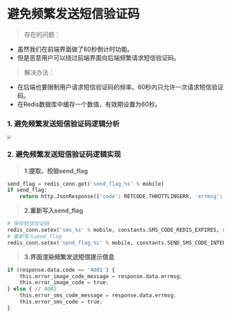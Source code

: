 # 避免频繁发送短信验证码

> 存在的问题：
* 虽然我们在前端界面做了60秒倒计时功能。
* 但是恶意用户可以绕过前端界面向后端频繁请求短信验证码。

> 解决办法：
* 在后端也要限制用户请求短信验证码的频率。60秒内只允许一次请求短信验证码。
* 在Redis数据库中缓存一个数值，有效期设置为60秒。

### 1. 避免频繁发送短信验证码逻辑分析

<img src="/user-verification-code/images/23避免频繁发送短信验证码逻辑分析.png" style="zoom:50%">

### 2. 避免频繁发送短信验证码逻辑实现

> **1.提取、校验send_flag**

```python
send_flag = redis_conn.get('send_flag_%s' % mobile)
if send_flag:
    return http.JsonResponse({'code': RETCODE.THROTTLINGERR, 'errmsg': '发送短信过于频繁'})
```

> **2.重新写入send_flag**

```python
# 保存短信验证码
redis_conn.setex('sms_%s' % mobile, constants.SMS_CODE_REDIS_EXPIRES, sms_code)
# 重新写入send_flag
redis_conn.setex('send_flag_%s' % mobile, constants.SEND_SMS_CODE_INTERVAL, 1)
```

> **3.界面渲染频繁发送短信提示信息**

```python
if (response.data.code == '4001') {
    this.error_image_code_message = response.data.errmsg;
    this.error_image_code = true;
} else { // 4002
    this.error_sms_code_message = response.data.errmsg;
    this.error_sms_code = true;
}
```

